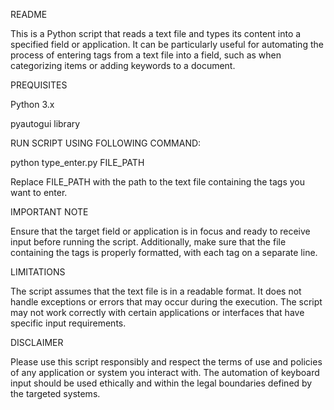 README

This is a Python script that reads a text file and types its content 
into a specified field or application. It can be particularly useful 
for automating the process of entering tags from a text file into a 
field, such as when categorizing items or adding keywords to a document.

PREQUISITES

Python 3.x

pyautogui library


RUN SCRIPT USING FOLLOWING COMMAND:

python type_enter.py FILE_PATH

Replace FILE_PATH with the path to the text file containing the tags you want to enter.


IMPORTANT NOTE

Ensure that the target field or application is in focus and ready to 
receive input before running the script. Additionally, make sure that 
the file containing the tags is properly formatted, with each tag on 
a separate line.

LIMITATIONS

The script assumes that the text file is in a readable format.
It does not handle exceptions or errors that may occur during the execution.
The script may not work correctly with certain applications or interfaces that have specific input requirements.

DISCLAIMER

Please use this script responsibly and respect the terms of use and 
policies of any application or system you interact with. The 
automation of keyboard input should be used ethically and within the 
legal boundaries defined by the targeted systems.
